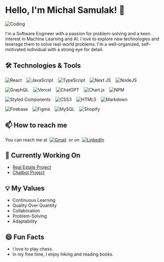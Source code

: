 # Hello, I'm Michal Samulak! 👋


![Coding](https://media.giphy.com/media/Y4ak9Ki2GZCbJxAnJD/giphy.gif)

I'm a Software Engineer with a passion for problem-solving and a keen interest in Machine Learning and AI. I love to explore new technologies and leverage them to solve real-world problems. I'm a well-organized, self-motivated individual with a strong eye for detail.

## 🛠️ Technologies & Tools

 ![React](https://img.shields.io/badge/React-%2320232a.svg?style=plastic&logo=react&logoColor=%2361DAFB) &ensp; ![JavaScript](https://img.shields.io/badge/JavaScript-%23323330.svg?style=plastic&logo=javascript&logoColor=%23F7DF1E) &ensp; ![TypeScript](https://img.shields.io/badge/Typescript-%23007ACC.svg?style=plastic&logo=typescript&logoColor=white) &ensp; ![Next JS](https://img.shields.io/badge/Next-black?style=plastic&logo=next.js&logoColor=white) &ensp; ![NodeJS](https://img.shields.io/badge/Node.JS-6DA55F?style=plastic&logo=node.js&logoColor=white) 
 
 ![GraphQL](https://img.shields.io/badge/-GraphQL-E10098?style=plastic&logo=graphql&logoColor=white) &ensp; ![Vercel](https://img.shields.io/badge/Vercel-%23000000.svg?style=plastic&logo=vercel&logoColor=white) &ensp; ![ChatGPT](https://img.shields.io/badge/chatGPT-74aa9c?style=plastic&logo=openai&logoColor=white) &ensp; ![Chart.js](https://img.shields.io/badge/Chart.JS-F5788D.svg?style=plastic&logo=chart.js&logoColor=white) &ensp; ![NPM](https://img.shields.io/badge/NPM-%23000000.svg?style=plastic&logo=npm&logoColor=white)  
 
 ![Styled Components](https://img.shields.io/badge/Styled--components-DB7093?style=plastic&logo=styled-components&logoColor=white) &ensp; ![CSS3](https://img.shields.io/badge/CSS-%231572B6.svg?style=plastic&logo=css3&logoColor=white) &ensp; ![HTML5](https://img.shields.io/badge/HTML5-%23E34F26.svg?style=plastic&logo=html5&logoColor=white) &ensp; ![Markdown](https://img.shields.io/badge/Markdown-%23000000.svg?style=plastic&logo=markdown&logoColor=white)

![Firebase](https://img.shields.io/badge/Firebase-%23039BE5.svg?style=plastic&logo=firebase) &ensp; ![Figma](https://img.shields.io/badge/Figma-%23F24E1E.svg?style=plastic&logo=figma&logoColor=white) &ensp; ![MySQL](https://img.shields.io/badge/mysql-%2300f.svg?sstyle=plastic&logo=mysql&logoColor=white) &ensp; ![Shopify](https://img.shields.io/badge/Shopify-7AB55C?style=plastic&logo=shopify&logoColor=white)

## 📫 How to reach me
You can reach me at &nbsp;[![Gmail](https://img.shields.io/badge/Gmail-D14836?style=plastic&logo=gmail&logoColor=white)](mailto:msamulak18@gmail.com) &nbsp;or on &nbsp;[![LinkedIn](https://img.shields.io/badge/LinkedIn-%230077B5.svg?logo=linkedin&logoColor=white)](https://linkedin.com/in/michal-samulak)
 
## 🚀 Currently Working On

- [Real Estate Project](https://github.com/michalsamulak/real_estate)
- [Chatbot Project](https://github.com/michalsamulak/Chatbot)

## 💡 My Values

- Continuous Learning
- Quality Over Quantity
- Collaboration
- Problem-Solving
- Adaptability

## 😄 Fun Facts

- I love to play chess.
- In my free time, I enjoy hiking and reading books.
